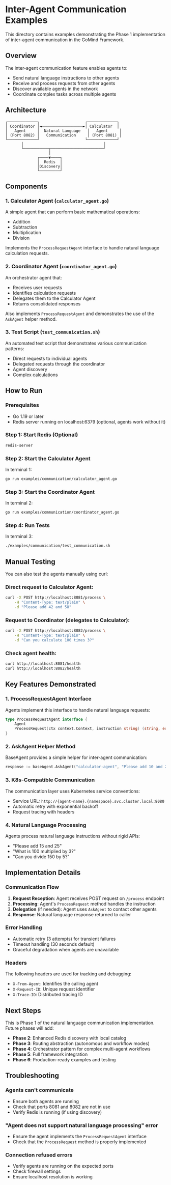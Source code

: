 # Inter-Agent Communication Examples

This directory contains examples demonstrating the Phase 1 implementation of inter-agent communication in the GoMind Framework.

## Overview

The inter-agent communication feature enables agents to:
- Send natural language instructions to other agents
- Receive and process requests from other agents
- Discover available agents in the network
- Coordinate complex tasks across multiple agents

## Architecture

```
┌─────────────┐                    ┌─────────────┐
│ Coordinator │◄──────────────────►│ Calculator  │
│   Agent     │  Natural Language   │   Agent     │
│ (Port 8082) │   Communication     │ (Port 8081) │
└─────────────┘                    └─────────────┘
       │                                   │
       └───────────┬───────────────────────┘
                   │
              ┌────▼────┐
              │  Redis  │
              │Discovery│
              └─────────┘
```

## Components

### 1. Calculator Agent (`calculator_agent.go`)
A simple agent that can perform basic mathematical operations:
- Addition
- Subtraction
- Multiplication
- Division

Implements the `ProcessRequestAgent` interface to handle natural language calculation requests.

### 2. Coordinator Agent (`coordinator_agent.go`)
An orchestrator agent that:
- Receives user requests
- Identifies calculation requests
- Delegates them to the Calculator Agent
- Returns consolidated responses

Also implements `ProcessRequestAgent` and demonstrates the use of the `AskAgent` helper method.

### 3. Test Script (`test_communication.sh`)
An automated test script that demonstrates various communication patterns:
- Direct requests to individual agents
- Delegated requests through the coordinator
- Agent discovery
- Complex calculations

## How to Run

### Prerequisites
- Go 1.19 or later
- Redis server running on localhost:6379 (optional, agents work without it)

### Step 1: Start Redis (Optional)
```bash
redis-server
```

### Step 2: Start the Calculator Agent
In terminal 1:
```bash
go run examples/communication/calculator_agent.go
```

### Step 3: Start the Coordinator Agent
In terminal 2:
```bash
go run examples/communication/coordinator_agent.go
```

### Step 4: Run Tests
In terminal 3:
```bash
./examples/communication/test_communication.sh
```

## Manual Testing

You can also test the agents manually using curl:

### Direct request to Calculator Agent:
```bash
curl -X POST http://localhost:8081/process \
    -H "Content-Type: text/plain" \
    -d "Please add 42 and 58"
```

### Request to Coordinator (delegates to Calculator):
```bash
curl -X POST http://localhost:8082/process \
    -H "Content-Type: text/plain" \
    -d "Can you calculate 100 times 3?"
```

### Check agent health:
```bash
curl http://localhost:8081/health
curl http://localhost:8082/health
```

## Key Features Demonstrated

### 1. ProcessRequestAgent Interface
Agents implement this interface to handle natural language requests:
```go
type ProcessRequestAgent interface {
    Agent
    ProcessRequest(ctx context.Context, instruction string) (string, error)
}
```

### 2. AskAgent Helper Method
BaseAgent provides a simple helper for inter-agent communication:
```go
response := baseAgent.AskAgent("calculator-agent", "Please add 10 and 20")
```

### 3. K8s-Compatible Communication
The communication layer uses Kubernetes service conventions:
- Service URL: `http://{agent-name}.{namespace}.svc.cluster.local:8080`
- Automatic retry with exponential backoff
- Request tracing with headers

### 4. Natural Language Processing
Agents process natural language instructions without rigid APIs:
- "Please add 15 and 25"
- "What is 100 multiplied by 3?"
- "Can you divide 150 by 5?"

## Implementation Details

### Communication Flow
1. **Request Reception**: Agent receives POST request on `/process` endpoint
2. **Processing**: Agent's `ProcessRequest` method handles the instruction
3. **Delegation** (if needed): Agent uses `AskAgent` to contact other agents
4. **Response**: Natural language response returned to caller

### Error Handling
- Automatic retry (3 attempts) for transient failures
- Timeout handling (30 seconds default)
- Graceful degradation when agents are unavailable

### Headers
The following headers are used for tracking and debugging:
- `X-From-Agent`: Identifies the calling agent
- `X-Request-ID`: Unique request identifier
- `X-Trace-ID`: Distributed tracing ID

## Next Steps

This is Phase 1 of the natural language communication implementation. Future phases will add:

- **Phase 2**: Enhanced Redis discovery with local catalog
- **Phase 3**: Routing abstraction (autonomous and workflow modes)
- **Phase 4**: Orchestrator pattern for complex multi-agent workflows
- **Phase 5**: Full framework integration
- **Phase 6**: Production-ready examples and testing

## Troubleshooting

### Agents can't communicate
- Ensure both agents are running
- Check that ports 8081 and 8082 are not in use
- Verify Redis is running (if using discovery)

### "Agent does not support natural language processing" error
- Ensure the agent implements the `ProcessRequestAgent` interface
- Check that the `ProcessRequest` method is properly implemented

### Connection refused errors
- Verify agents are running on the expected ports
- Check firewall settings
- Ensure localhost resolution is working